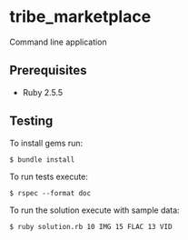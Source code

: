 # tribe_marketplace
Command line application

## Prerequisites

* Ruby 2.5.5

## Testing

To install gems run:

    $ bundle install

To run tests execute:

    $ rspec --format doc

To run the solution execute with sample data:

    $ ruby solution.rb 10 IMG 15 FLAC 13 VID
